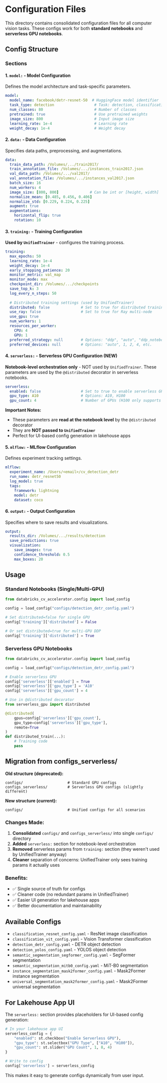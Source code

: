 # Configuration Files

This directory contains consolidated configuration files for all computer vision tasks. These configs work for both **standard notebooks** and **serverless GPU notebooks**.

## Config Structure

### Sections

#### 1. `model:` - Model Configuration
Defines the model architecture and task-specific parameters.

```yaml
model:
  model_name: facebook/detr-resnet-50  # HuggingFace model identifier
  task_type: detection                  # Task: detection, classification, segmentation
  num_classes: 80                       # Number of classes
  pretrained: true                      # Use pretrained weights
  image_size: 800                       # Input image size
  learning_rate: 1e-4                   # Learning rate
  weight_decay: 1e-4                    # Weight decay
```

#### 2. `data:` - Data Configuration
Specifies data paths, preprocessing, and augmentations.

```yaml
data:
  train_data_path: /Volumes/.../train2017/
  train_annotation_file: /Volumes/.../instances_train2017.json
  val_data_path: /Volumes/.../val2017/
  val_annotation_file: /Volumes/.../instances_val2017.json
  batch_size: 16
  num_workers: 4
  image_size: [800, 800]              # Can be int or [height, width]
  normalize_mean: [0.485, 0.456, 0.406]
  normalize_std: [0.229, 0.224, 0.225]
  augment: true
  augmentations:
    horizontal_flip: true
    rotation: 10
```

#### 3. `training:` - Training Configuration
**Used by `UnifiedTrainer`** - configures the training process.

```yaml
training:
  max_epochs: 50
  learning_rate: 1e-4
  weight_decay: 1e-4
  early_stopping_patience: 20
  monitor_metric: val_map
  monitor_mode: max
  checkpoint_dir: /Volumes/.../checkpoints
  save_top_k: 3
  log_every_n_steps: 50
  
  # Distributed training settings (used by UnifiedTrainer)
  distributed: false              # Set to true for distributed training
  use_ray: false                  # Set to true for Ray multi-node
  use_gpu: true
  num_workers: 1
  resources_per_worker:
    CPU: 4
    GPU: 1
  preferred_strategy: null        # Options: "ddp", "auto", "ddp_notebook"
  preferred_devices: null         # Options: "auto", 1, 2, 4, etc.
```

#### 4. `serverless:` - Serverless GPU Configuration (NEW)
**Notebook-level orchestration only** - NOT used by `UnifiedTrainer`.
These parameters are used by the `@distributed` decorator in serverless notebooks.

```yaml
serverless:
  enabled: false                  # Set to true to enable serverless GPU training
  gpu_type: A10                   # Options: A10, H100
  gpu_count: 4                    # Number of GPUs (H100 only supports 1)
```

**Important Notes:**
- These parameters are **read at the notebook level** by the `@distributed` decorator
- They are **NOT passed to `UnifiedTrainer`**
- Perfect for UI-based config generation in lakehouse apps

#### 5. `mlflow:` - MLflow Configuration
Defines experiment tracking settings.

```yaml
mlflow:
  experiment_name: /Users/<email>/cv_detection_detr
  run_name: detr_resnet50
  log_model: true
  tags:
    framework: lightning
    model: detr
    dataset: coco
```

#### 6. `output:` - Output Configuration
Specifies where to save results and visualizations.

```yaml
output:
  results_dir: /Volumes/.../results/detection
  save_predictions: true
  visualization:
    save_images: true
    confidence_threshold: 0.5
    max_boxes: 20
```

## Usage

### Standard Notebooks (Single/Multi-GPU)
```python
from databricks_cv_accelerator.config import load_config

config = load_config("configs/detection_detr_config.yaml")

# Set distributed=false for single GPU
config['training']['distributed'] = False

# Or set distributed=true for multi-GPU DDP
config['training']['distributed'] = True
```

### Serverless GPU Notebooks
```python
from databricks_cv_accelerator.config import load_config

config = load_config("configs/detection_detr_config.yaml")

# Enable serverless GPU
config['serverless']['enabled'] = True
config['serverless']['gpu_type'] = 'A10'
config['serverless']['gpu_count'] = 4

# Use in @distributed decorator
from serverless_gpu import distributed

@distributed(
    gpus=config['serverless']['gpu_count'],
    gpu_type=config['serverless']['gpu_type'],
    remote=True
)
def distributed_train(...):
    # Training code
    pass
```

## Migration from configs_serverless/

**Old structure (deprecated):**
```
configs/                    # Standard GPU configs
configs_serverless/         # Serverless GPU configs (slightly different)
```

**New structure (current):**
```
configs/                    # Unified configs for all scenarios
```

### Changes Made:
1. **Consolidated** `configs/` and `configs_serverless/` into single `configs/` directory
2. **Added** `serverless:` section for notebook-level orchestration
3. **Removed** serverless params from `training:` section (they weren't used by UnifiedTrainer anyway)
4. **Cleaner** separation of concerns: UnifiedTrainer only sees training params it actually uses

### Benefits:
- ✅ Single source of truth for configs
- ✅ Cleaner code (no redundant params in UnifiedTrainer)
- ✅ Easier UI generation for lakehouse apps
- ✅ Better documentation and maintainability

## Available Configs

- `classification_resnet_config.yaml` - ResNet image classification
- `classification_vit_config.yaml` - Vision Transformer classification
- `detection_detr_config.yaml` - DETR object detection
- `detection_yolos_config.yaml` - YOLOS object detection
- `semantic_segmentation_segformer_config.yaml` - SegFormer segmentation
- `semantic_segmentation_mitb0_config.yaml` - MiT-B0 segmentation
- `instance_segmentation_mask2former_config.yaml` - Mask2Former instance segmentation
- `universal_segmentation_mask2former_config.yaml` - Mask2Former universal segmentation

## For Lakehouse App UI

The `serverless:` section provides placeholders for UI-based config generation:

```python
# In your lakehouse app UI
serverless_config = {
    "enabled": st.checkbox("Enable Serverless GPU"),
    "gpu_type": st.selectbox("GPU Type", ["A10", "H100"]),
    "gpu_count": st.slider("GPU Count", 1, 8, 4)
}

# Write to config
config['serverless'] = serverless_config
```

This makes it easy to generate configs dynamically from user input.
